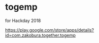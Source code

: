 # togemp
for Hackday 2018

https://play.google.com/store/apps/details?id=com.zakobura.together.togemp
